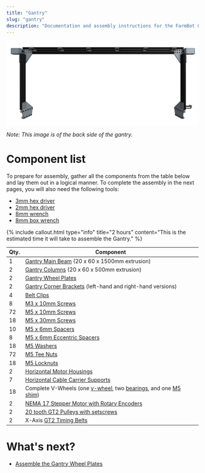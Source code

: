 ```yaml
---
title: "Gantry"
slug: "gantry"
description: "Documentation and assembly instructions for the FarmBot Genesis gantry"
---
```



![v1.3 gantry.JPG](_images/v1.3_gantry.JPG)

_Note: This image is of the back side of the gantry._



# Component list

To prepare for assembly, gather all the components from the table below and lay them out in a logical manner. To complete the assembly in the next pages, you will also need the following tools:
* [3mm hex driver](../Extras/bom/miscellaneous.md#3mm-hex-driver)
* [2mm hex driver](../Extras/bom/miscellaneous.md#2mm-hex-driver)
* [8mm wrench](../Extras/bom/miscellaneous.md#8mm-wrench)
* [8mm box wrench](../Extras/bom/miscellaneous.md#8mm-box-wrench)

{%
include callout.html
type="info"
title="2 hours"
content="This is the estimated time it will take to assemble the Gantry."
%}



|Qty.                          |Component                     |
|------------------------------|------------------------------|
|1                             |[Gantry Main Beam](../Extras/bom/extrusions.md#gantry-main-beam) (20 x 60 x 1500mm extrusion)
|2                             |[Gantry Columns](../Extras/bom/extrusions.md#gantry-columns) (20 x 60 x 500mm extrusion)
|2                             |[Gantry Wheel Plates](../Extras/bom/plates-and-brackets.md#gantry-wheel-plates)
|2                             |[Gantry Corner Brackets](../Extras/bom/plates-and-brackets.md#gantry-corner-brackets) (left-hand and right-hand versions)
|4                             |[Belt Clips](../Extras/bom/plates-and-brackets.md#belt-clips)
|8                             |[M3 x 10mm Screws](../Extras/bom/fasteners-and-hardware.md#m3-x-10mm-screws)
|72                            |[M5 x 10mm Screws](../Extras/bom/fasteners-and-hardware.md#m5-x-10mm-screws)
|18                            |[M5 x 30mm Screws](../Extras/bom/fasteners-and-hardware.md#m5-x-30mm-screws)
|10                            |[M5 x 6mm Spacers](../Extras/bom/fasteners-and-hardware.md#m5-x-6mm-spacers)
|8                             |[M5 x 6mm Eccentric Spacers](../Extras/bom/fasteners-and-hardware.md#m5-x-6mm-eccentric-spacers)
|18                            |[M5 Washers](../Extras/bom/fasteners-and-hardware.md#m5-washers)
|72                            |[M5 Tee Nuts](../Extras/bom/fasteners-and-hardware.md#m5-tee-nuts)
|18                            |[M5 Locknuts](../Extras/bom/fasteners-and-hardware.md#m5-locknuts)
|2                             |[Horizontal Motor Housings](../Extras/bom/plastic-parts.md#horizontal-motor-housings)
|7                             |[Horizontal Cable Carrier Supports](../Extras/bom/plastic-parts.md#horizontal-cable-carrier-supports)
|18                            |Complete V-Wheels (one [v-wheel](../Extras/bom/drivetrain.md#v-wheels), two [bearings](../Extras/bom/drivetrain.md#bearings), and one [M5 shim](../Extras/bom/drivetrain.md#m5-shims))
|2                             |[NEMA 17 Stepper Motor with Rotary Encoders](../Extras/bom/electronics-and-wiring.md#nema-17-stepper-motors-with-rotary-encoders)
|2                             |[20 tooth GT2 Pulleys with setscrews](../Extras/bom/drivetrain.md#gt2-pulleys)
|2                             |X-Axis [GT2 Timing Belts](../Extras/bom/drivetrain.md#gt2-timing-belt)


# What's next?

 * [Assemble the Gantry Wheel Plates](gantry/assemble-the-gantry-wheel-plates.md)

